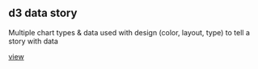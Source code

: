 ## d3 data story

Multiple chart types & data used with design (color, layout, type) to tell a story with data

[view](rawgit.com/perossing/d3-data-visualizations/master/d3-data-story/index.html)
